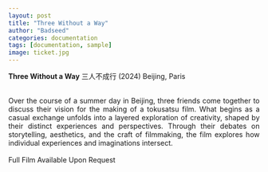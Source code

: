 ```yaml
---
layout: post
title: "Three Without a Way"
author: "Badseed"
categories: documentation
tags: [documentation, sample]
image: ticket.jpg
---
```

**Three Without a Way** 
</n> 
三人不成行 (2024) Beijing, Paris

<div align="justify">


 <br /> 
Over the course of a summer day in Beijing, three friends come together to discuss their vision for the making of a tokusatsu film. What begins as a casual exchange unfolds into a layered exploration of creativity, shaped by their distinct experiences and perspectives. Through their debates on storytelling, aesthetics, and the craft of filmmaking, the film explores how individual experiences and imaginations intersect.  <br /> 
 <br /> 

</div>
Full Film Available Upon Request

<br /> 
